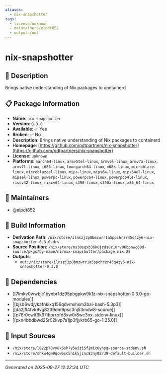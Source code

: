 ```yaml
---
aliases:
  - nix-snapshotter
tags:
  - license/unknown
  - maintainers/elpdt852
  - outputs/out
---
```


# nix-snapshotter

## 📝 Description

Brings native understanding of Nix packages to containerd

## 📋 Package Information

- **Name**: `nix-snapshotter`
- **Version**: `0.3.0`
- **Available**: ✅ Yes
- **Broken**: ✅ No
- **Description**: Brings native understanding of Nix packages to containerd
- **Homepage**: [https://github.com/pdtpartners/nix-snapshotter](https://github.com/pdtpartners/nix-snapshotter)
- **License**: `unknown`
- **Platforms**: `aarch64-linux`, `armv5tel-linux`, `armv6l-linux`, `armv7a-linux`, `armv7l-linux`, `i686-linux`, `loongarch64-linux`, `m68k-linux`, `microblaze-linux`, `microblazeel-linux`, `mips-linux`, `mips64-linux`, `mips64el-linux`, `mipsel-linux`, `powerpc-linux`, `powerpc64-linux`, `powerpc64le-linux`, `riscv32-linux`, `riscv64-linux`, `s390-linux`, `s390x-linux`, `x86_64-linux`
## 👥 Maintainers

- @elpdt852


## 🔧 Build Information

- **Derivation Path**: `/nix/store/ilnszj3p8bmzwrr1a5ppchrzr45q4zy6-nix-snapshotter-0.3.0.drv`
- **Source Position**: `/nix/store/ns30sqxb36k8jrds8z18rv96bpnwc60d-source/pkgs/by-name/ni/nix-snapshotter/package.nix:28`
- **Outputs**:
  - `out`:  `/nix/store/ilnszj3p8bmzwrr1a5ppchrzr45q4zy6-nix-snapshotter-0.3.0`

## 🔗 Dependencies

- [[7lmkv0wwbjc1bynbr1dz95pbgpkw9k1z-nix-snapshotter-0.3.0-go-modules]]
- [[bjsb6wdjykafnkixq156qdvmxhsm2bai-bash-5.3p3]]
- [[da2jfl4fvk9vg8239dm9psc3nj53mdw8-source]]
- [[p76r0cwlf6k97ibprrpfd8xw0r8wc3nx-stdenv-linux]]
- [[pxn4bbdbwd25r02kvp7a1jp3fjykrb65-go-1.25.0]]

## 📁 Input Sources

- `/nix/store/l622p70vy8k5sh7y5wizi5f2mic6ynpg-source-stdenv.sh`
- `/nix/store/shkw4qm9qcw5sc5n1k5jznc83ny02r39-default-builder.sh`

---
*Generated on 2025-09-27 12:22:34 UTC*

